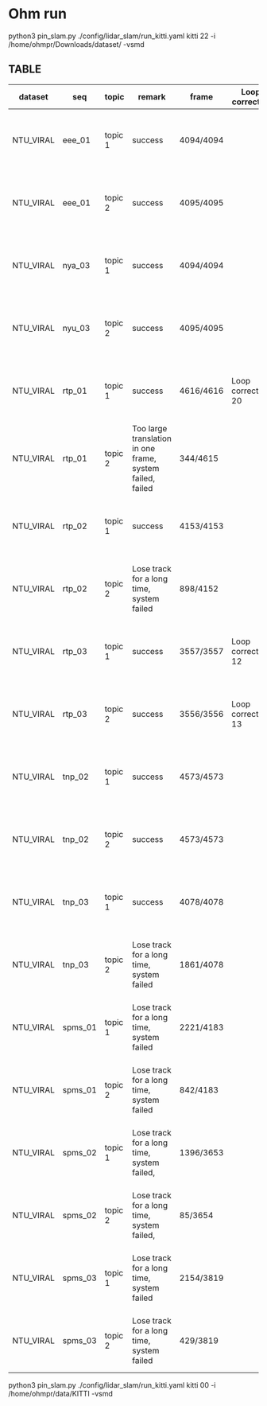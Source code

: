 # Ohm run

python3 pin_slam.py ./config/lidar_slam/run_kitti.yaml kitti 22 -i /home/ohmpr/Downloads/dataset/ -vsmd

## TABLE

| dataset   | seq   | topic  | remark  | frame | Loop corrected | command |
| ------    | ---   |  ----  | ---     | ----- | ------------   | ------- |
| NTU_VIRAL |eee_01 | topic 1| success | 4094/4094 | | python3 pin_slam.py ./config/lidar_slam/run.yaml rosbag /os1_cloud_node1/points -i ~/data/NTU_VIRAL/eee_01/ -vsmd |
| NTU_VIRAL |eee_01 | topic 2| success | 4095/4095 | | python3 pin_slam.py ./config/lidar_slam/run.yaml rosbag /os1_cloud_node2/points -i ~/data/NTU_VIRAL/eee_01/ -vsmd |
| NTU_VIRAL |nya_03 | topic 1| success | 4094/4094 | | python3 pin_slam.py ./config/lidar_slam/run.yaml rosbag /os1_cloud_node1/points -i ~/data/NTU_VIRAL/nya_03/ -vsmd |
| NTU_VIRAL |nyu_03 | topic 2| success | 4095/4095 | | python3 pin_slam.py ./config/lidar_slam/run.yaml rosbag /os1_cloud_node2/points -i ~/data/NTU_VIRAL/nya_03/ -vsmd |
| NTU_VIRAL |rtp_01 | topic 1| success | 4616/4616 | Loop corrected:  20 | python3 pin_slam.py ./config/lidar_slam/run.yaml rosbag /os1_cloud_node1/points -i ~/data/NTU_VIRAL/rtp_01/ -vsmd |
| NTU_VIRAL |rtp_01 | topic 2| Too large translation in one frame, system failed, failed | 344/4615 | | python3 pin_slam.py ./config/lidar_slam/run.yaml rosbag /os1_cloud_node2/points -i ~/data/NTU_VIRAL/rtp_01/ -vsmd |
| NTU_VIRAL |rtp_02 | topic 1| success | 4153/4153 |  | python3 pin_slam.py ./config/lidar_slam/run.yaml rosbag /os1_cloud_node1/points -i ~/data/NTU_VIRAL/rtp_02/ -vsmd |
| NTU_VIRAL |rtp_02 | topic 2| Lose track for a long time, system failed | 898/4152 | | python3 pin_slam.py ./config/lidar_slam/run.yaml rosbag /os1_cloud_node2/points -i ~/data/NTU_VIRAL/rtp_02/ -vsmd |
| NTU_VIRAL |rtp_03 | topic 1| success | 3557/3557 | Loop corrected:  12 | python3 pin_slam.py ./config/lidar_slam/run.yaml rosbag /os1_cloud_node1/points -i ~/data/NTU_VIRAL/rtp_03/ -vsmd |
| NTU_VIRAL |rtp_03 | topic 2| success | 3556/3556 | Loop corrected:  13 | python3 pin_slam.py ./config/lidar_slam/run.yaml rosbag /os1_cloud_node2/points -i ~/data/NTU_VIRAL/rtp_03/ -vsmd |
| NTU_VIRAL |tnp_02 | topic 1| success | 4573/4573 |             | python3 pin_slam.py ./config/lidar_slam/run.yaml rosbag /os1_cloud_node1/points -i ~/data/NTU_VIRAL/tnp_02/ -vsmd |
| NTU_VIRAL |tnp_02 | topic 2| success | 4573/4573 |             | python3 pin_slam.py ./config/lidar_slam/run.yaml rosbag /os1_cloud_node2/points -i ~/data/NTU_VIRAL/tnp_02/ -vsmd |
| NTU_VIRAL |tnp_03 | topic 1| success | 4078/4078 |             | python3 pin_slam.py ./config/lidar_slam/run.yaml rosbag /os1_cloud_node1/points -i ~/data/NTU_VIRAL/tnp_02/ -vsmd |
| NTU_VIRAL |tnp_03 | topic 2| Lose track for a long time, system failed | 1861/4078 |             | python3 pin_slam.py ./config/lidar_slam/run.yaml rosbag /os1_cloud_node2/points -i ~/data/NTU_VIRAL/tnp_03/ -vsmd |
| NTU_VIRAL |spms_01 | topic 1| Lose track for a long time, system failed | 2221/4183 | | python3 pin_slam.py ./config/lidar_slam/run.yaml rosbag /os1_cloud_node1/points -i ~/data/NTU_VIRAL/spms_01/ -vsmd|
| NTU_VIRAL |spms_01 | topic 2| Lose track for a long time, system failed | 842/4183 | | python3 pin_slam.py ./config/lidar_slam/run.yaml rosbag /os1_cloud_node2/points -i ~/data/NTU_VIRAL/spms_01/ -vsmd |
| NTU_VIRAL |spms_02 | topic 1| Lose track for a long time, system failed,| 1396/3653 | | python3 pin_slam.py ./config/lidar_slam/run.yaml rosbag /os1_cloud_node1/points -i ~/data/NTU_VIRAL/spms_02/ -vsmd|
| NTU_VIRAL |spms_02 | topic 2| Lose track for a long time, system failed,| 85/3654 | | python3 pin_slam.py ./config/lidar_slam/run.yaml rosbag /os1_cloud_node2/points -i ~/data/NTU_VIRAL/spms_02/ -vsmd |
| NTU_VIRAL |spms_03 | topic 1| Lose track for a long time, system failed | 2154/3819 | | python3 pin_slam.py ./config/lidar_slam/run.yaml rosbag /os1_cloud_node1/points -i ~/data/NTU_VIRAL/spms_03/ -vsmd|
| NTU_VIRAL |spms_03 | topic 2| Lose track for a long time, system failed |  429/3819 | | python3 pin_slam.py ./config/lidar_slam/run.yaml rosbag /os1_cloud_node2/points -i ~/data/NTU_VIRAL/spms_03/ -vsmd |


python3 pin_slam.py ./config/lidar_slam/run_kitti.yaml kitti 00 -i /home/ohmpr/data/KITTI -vsmd
